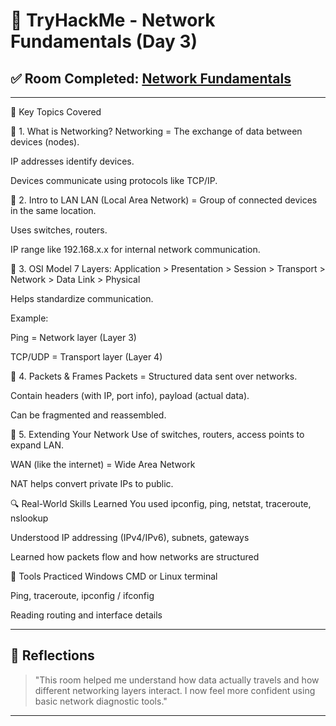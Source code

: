 # 📡 TryHackMe - Network Fundamentals (Day 3)

## ✅ Room Completed: [Network Fundamentals](https://tryhackme.com/room/networkfundamentals)

---
🧠 Key Topics Covered

🔹 1. What is Networking?
Networking = The exchange of data between devices (nodes).

IP addresses identify devices.

Devices communicate using protocols like TCP/IP.

🔹 2. Intro to LAN
LAN (Local Area Network) = Group of connected devices in the same location.

Uses switches, routers.

IP range like 192.168.x.x for internal network communication.

🔹 3. OSI Model
7 Layers:
Application > Presentation > Session > Transport > Network > Data Link > Physical

Helps standardize communication.

Example:

Ping = Network layer (Layer 3)

TCP/UDP = Transport layer (Layer 4)

🔹 4. Packets & Frames
Packets = Structured data sent over networks.

Contain headers (with IP, port info), payload (actual data).

Can be fragmented and reassembled.

🔹 5. Extending Your Network
Use of switches, routers, access points to expand LAN.

WAN (like the internet) = Wide Area Network

NAT helps convert private IPs to public.

🔍 Real-World Skills Learned
You used ipconfig, ping, netstat, traceroute, nslookup

Understood IP addressing (IPv4/IPv6), subnets, gateways

Learned how packets flow and how networks are structured

🧪 Tools Practiced
Windows CMD or Linux terminal

Ping, traceroute, ipconfig / ifconfig

Reading routing and interface details

---

## 💭 Reflections

> "This room helped me understand how data actually travels and how different networking layers interact. I now feel more confident using basic network diagnostic tools."
> 

---